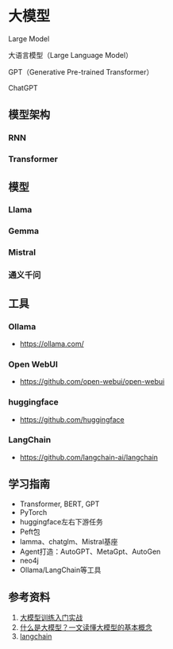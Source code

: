 # 大模型

Large Model

大语言模型（Large Language Model）

GPT（Generative Pre-trained Transformer）

ChatGPT

## 模型架构

### RNN

### Transformer

## 模型

### Llama

### Gemma

### Mistral

### 通义千问

## 工具

### Ollama

* https://ollama.com/

### Open WebUI

* https://github.com/open-webui/open-webui

### huggingface

* https://github.com/huggingface

### LangChain

* https://github.com/langchain-ai/langchain

## 学习指南

* Transformer, BERT, GPT
* PyTorch
* huggingface左右下游任务
* Peft包
* lamma、chatglm、Mistral基座
* Agent打造：AutoGPT、MetaGpt、AutoGen
* neo4j
* Ollama/LangChain等工具

## 参考资料

1. [大模型训练入门实战](https://techdiylife.github.io/big-model-training)
2. [什么是大模型？一文读懂大模型的基本概念](https://xie.infoq.cn/article/c73d7cd6c89fa88279e6e0afe)
3. [langchain](https://github.com/langchain-ai/langchain)
